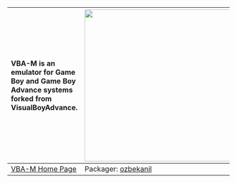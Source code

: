| VBA-M is an emulator for Game Boy and Game Boy Advance systems forked from VisualBoyAdvance. | <a href='http://www.youtube.com/watch?feature=player_embedded&v=EbB9zHCqTCw' target='_blank'><img src='http://img.youtube.com/vi/EbB9zHCqTCw/0.jpg' width='425' height=344 /></a> |
|:---------------------------------------------------------------------------------------------|:----------------------------------------------------------------------------------------------------------------------------------------------------------------------------------|
|[VBA-M Home Page](http://vba-m.ngemu.com)| Packager: [ozbekanil](ozbekanil.md) |